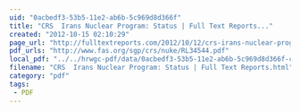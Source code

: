 ```yaml
---
uid: "0acbedf3-53b5-11e2-ab6b-5c969d8d366f"
title: "CRS  Irans Nuclear Program: Status | Full Text Reports..."
created: "2012-10-15 02:10:29"
page_url: "http://fulltextreports.com/2012/10/12/crs-irans-nuclear-program-status/"
pdf_urls: "http://www.fas.org/sgp/crs/nuke/RL34544.pdf"
local_pdf: "../../hrwgc-pdf/data/0acbedf3-53b5-11e2-ab6b-5c969d8d366f-crs-irans-nuclear-program-status-full-text-reports.pdf"
filename: "CRS  Irans Nuclear Program: Status | Full Text Reports.html"
category: "pdf"
tags: 
 - PDF
---
```

